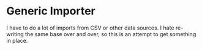 # Generic Importer

I have to do a lot of imports from CSV or other data sources. I hate re-writing the same base over and over, so this is an attempt to get something in place. 

